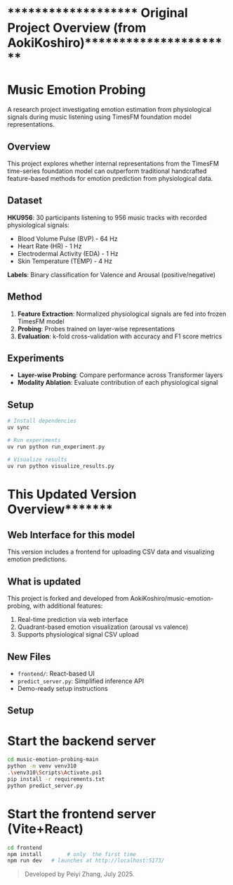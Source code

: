 # ******************* Original Project Overview (from AokiKoshiro)**********************

# Music Emotion Probing

A research project investigating emotion estimation from physiological signals during music listening using TimesFM foundation model representations.

## Overview

This project explores whether internal representations from the TimesFM time-series foundation model can outperform traditional handcrafted feature-based methods for emotion prediction from physiological data.

## Dataset

**HKU956**: 30 participants listening to 956 music tracks with recorded physiological signals:
- Blood Volume Pulse (BVP) - 64 Hz
- Heart Rate (HR) - 1 Hz  
- Electrodermal Activity (EDA) - 1 Hz
- Skin Temperature (TEMP) - 4 Hz

**Labels**: Binary classification for Valence and Arousal (positive/negative)

## Method

1. **Feature Extraction**: Normalized physiological signals are fed into frozen TimesFM model
2. **Probing**: Probes trained on layer-wise representations
3. **Evaluation**: k-fold cross-validation with accuracy and F1 score metrics

## Experiments

- **Layer-wise Probing**: Compare performance across Transformer layers
- **Modality Ablation**: Evaluate contribution of each physiological signal

## Setup

```bash
# Install dependencies
uv sync

# Run experiments
uv run python run_experiment.py

# Visualize results
uv run python visualize_results.py
```



# **************************This Updated Version Overview*********************************

## Web Interface for this model
This version includes a frontend for uploading CSV data and visualizing emotion predictions.

## What is updated
This project is forked and developed from AokiKoshiro/music-emotion-probing, with additional features:

1. Real-time prediction via web interface
2. Quadrant-based emotion visualization (arousal vs valence)
3. Supports physiological signal CSV upload

## New Files
- `frontend/`: React-based UI
- `predict_server.py`: Simplified inference API
- Demo-ready setup instructions

## Setup

# Start the backend server

```bash
cd music-emotion-probing-main
python -m venv venv310
.\venv310\Scripts\Activate.ps1
pip install -r requirements.txt
python predict_server.py
```

# Start the frontend server (Vite+React)

```bash
cd frontend
npm install        # only  the first time
npm run dev   # launches at http://localhost:5173/
```



> Developed by Peiyi Zhang, July 2025.
